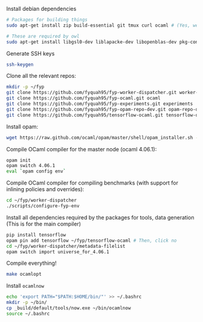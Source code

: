 Install debian dependencies

```bash
# Packages for building things
sudo apt-get install zip build-essential git tmux curl ocaml # (Yes, we need a system copy of OCaml)

# These are required by owl
sudo apt-get install libgsl0-dev liblapacke-dev libopenblas-dev pkg-config libplplot-dev libshp-dev m4 libffi-dev python-pip
```

Generate SSH keys

```bash
ssh-keygen
```

Clone all the relevant repos:

```bash
mkdir -p ~/fyp
git clone https://github.com/fyquah95/fyp-worker-dispatcher.git worker-dispatcher
git clone https://github.com/fyquah95/fyp-ocaml.git ocaml
git clone https://github.com/fyquah95/fyp-experiments.git experiments
git clone https://github.com/fyquah95/fyp-opam-repo-dev.git opam-repo-dev
git clone https://github.com/fyquah95/tensorflow-ocaml.git tensorflow-ocaml
```

Install opam:

```bash
wget https://raw.github.com/ocaml/opam/master/shell/opam_installer.sh -O - | sudo sh -s /usr/local/bin
```

Compile OCaml compiler for the master node (ocaml 4.06.1):

```bash
opam init
opam switch 4.06.1
eval `opam config env`
```

Compile OCaml compiler for compiling benchmarks (with support for inlining
policies and overrides):

```bash
cd ~/fyp/worker-dispatcher
./scripts/configure-fyp-env
```

Install all dependencies required by the packages for tools, data generation
(This is for the main compiler)

```bash
pip install tensorflow
opam pin add tensorflow ~/fyp/tensorflow-ocaml # Then, click no
cd ~/fyp/worker-dispatcher/metadata-filelist
opam switch import universe_for_4.06.1
```

Compile everything!

```bash
make ocamlopt
```

Install `ocamlnow`

```bash
echo 'export PATH="$PATH:$HOME/bin/"' >> ~/.bashrc
mkdir -p ~/bin/
cp _build/default/tools/now.exe ~/bin/ocamlnow
source ~/.bashrc
```
